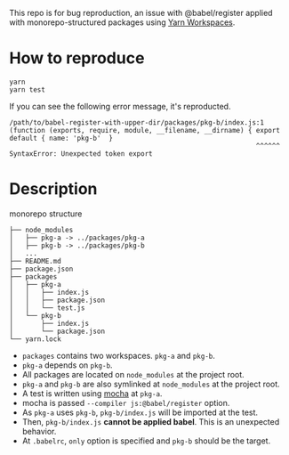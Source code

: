 This repo is for bug reproduction, an issue with @babel/register applied with monorepo-structured packages using [Yarn Workspaces](https://yarnpkg.com/blog/2017/08/02/introducing-workspaces/).

# How to reproduce
```
yarn
yarn test
```

If you can see the following error message, it's reproducted.

```
/path/to/babel-register-with-upper-dir/packages/pkg-b/index.js:1
(function (exports, require, module, __filename, __dirname) { export default { name: 'pkg-b'  }
                                                              ^^^^^^
SyntaxError: Unexpected token export
```

# Description
monorepo structure 
```
├── node_modules
│   ├── pkg-a -> ../packages/pkg-a
│   ├── pkg-b -> ../packages/pkg-b
│   ...
├── README.md
├── package.json
├── packages
│   ├── pkg-a
│   │   ├── index.js
│   │   ├── package.json
│   │   └── test.js
│   └── pkg-b
│       ├── index.js
│       └── package.json
└── yarn.lock
```

- `packages` contains two workspaces. `pkg-a` and `pkg-b`.
- `pkg-a` depends on `pkg-b`.
- All packages are located on `node_modules` at the project root.
- `pkg-a` and `pkg-b` are also symlinked at `node_modules` at the project root.
- A test is written using [mocha](https://github.com/mochajs/mocha) at `pkg-a`.
- mocha is passed `--compiler js:@babel/register` option.
- As `pkg-a` uses `pkg-b`, `pkg-b/index.js` will be imported at the test.
- Then, `pkg-b/index.js` **cannot be applied babel**. This is an unexpected behavior.
- At `.babelrc`, `only` option is specified and `pkg-b` should be the target.

